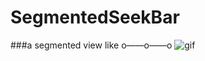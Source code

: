 # SegmentedSeekBar
###a segmented view like o——o——o
![gif](https://github.com/bean883/SegmentedSeekBar/blob/master/pic/demo.gif)
